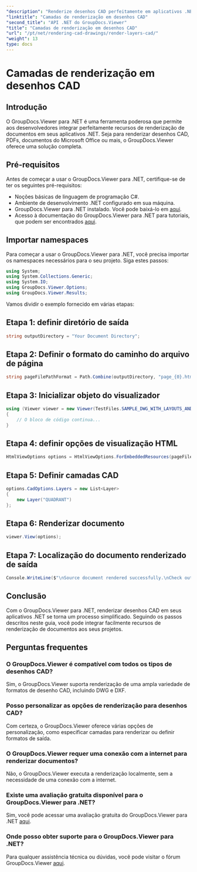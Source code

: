 ```yaml
---
"description": "Renderize desenhos CAD perfeitamente em aplicativos .NET com o GroupDocs.Viewer para .NET. Explore opções de renderização, personalize camadas e muito mais."
"linktitle": "Camadas de renderização em desenhos CAD"
"second_title": "API .NET do GroupDocs.Viewer"
"title": "Camadas de renderização em desenhos CAD"
"url": "/pt/net/rendering-cad-drawings/render-layers-cad/"
"weight": 13
type: docs
---
```

# Camadas de renderização em desenhos CAD

## Introdução
O GroupDocs.Viewer para .NET é uma ferramenta poderosa que permite aos desenvolvedores integrar perfeitamente recursos de renderização de documentos em seus aplicativos .NET. Seja para renderizar desenhos CAD, PDFs, documentos do Microsoft Office ou mais, o GroupDocs.Viewer oferece uma solução completa.
## Pré-requisitos
Antes de começar a usar o GroupDocs.Viewer para .NET, certifique-se de ter os seguintes pré-requisitos:
- Noções básicas de linguagem de programação C#.
- Ambiente de desenvolvimento .NET configurado em sua máquina.
- GroupDocs.Viewer para .NET instalado. Você pode baixá-lo em [aqui](https://releases.groupdocs.com/viewer/net/).
- Acesso à documentação do GroupDocs.Viewer para .NET para tutoriais, que podem ser encontrados [aqui](https://tutorials.groupdocs.com/viewer/net/).

## Importar namespaces
Para começar a usar o GroupDocs.Viewer para .NET, você precisa importar os namespaces necessários para o seu projeto. Siga estes passos:

```csharp
using System;
using System.Collections.Generic;
using System.IO;
using GroupDocs.Viewer.Options;
using GroupDocs.Viewer.Results;
```

Vamos dividir o exemplo fornecido em várias etapas:
## Etapa 1: definir diretório de saída
```csharp
string outputDirectory = "Your Document Directory";
```
## Etapa 2: Definir o formato do caminho do arquivo de página
```csharp
string pageFilePathFormat = Path.Combine(outputDirectory, "page_{0}.html");
```
## Etapa 3: Inicializar objeto do visualizador
```csharp
using (Viewer viewer = new Viewer(TestFiles.SAMPLE_DWG_WITH_LAYOUTS_AND_LAYERS))
{
    // O bloco de código continua...
}
```
## Etapa 4: definir opções de visualização HTML
```csharp
HtmlViewOptions options = HtmlViewOptions.ForEmbeddedResources(pageFilePathFormat);
```
## Etapa 5: Definir camadas CAD
```csharp
options.CadOptions.Layers = new List<Layer>
{
    new Layer("QUADRANT")
};
```
## Etapa 6: Renderizar documento
```csharp
viewer.View(options);
```
## Etapa 7: Localização do documento renderizado de saída
```csharp
Console.WriteLine($"\nSource document rendered successfully.\nCheck output in {outputDirectory}.");
```

## Conclusão
Com o GroupDocs.Viewer para .NET, renderizar desenhos CAD em seus aplicativos .NET se torna um processo simplificado. Seguindo os passos descritos neste guia, você pode integrar facilmente recursos de renderização de documentos aos seus projetos.
## Perguntas frequentes
### O GroupDocs.Viewer é compatível com todos os tipos de desenhos CAD?
Sim, o GroupDocs.Viewer suporta renderização de uma ampla variedade de formatos de desenho CAD, incluindo DWG e DXF.
### Posso personalizar as opções de renderização para desenhos CAD?
Com certeza, o GroupDocs.Viewer oferece várias opções de personalização, como especificar camadas para renderizar ou definir formatos de saída.
### O GroupDocs.Viewer requer uma conexão com a internet para renderizar documentos?
Não, o GroupDocs.Viewer executa a renderização localmente, sem a necessidade de uma conexão com a internet.
### Existe uma avaliação gratuita disponível para o GroupDocs.Viewer para .NET?
Sim, você pode acessar uma avaliação gratuita do GroupDocs.Viewer para .NET [aqui](https://releases.groupdocs.com/).
### Onde posso obter suporte para o GroupDocs.Viewer para .NET?
Para qualquer assistência técnica ou dúvidas, você pode visitar o fórum GroupDocs.Viewer [aqui](https://forum.groupdocs.com/c/viewer/9).